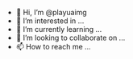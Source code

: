 - 👋 Hi, I’m @playuaimg
- 👀 I’m interested in ...
- 🌱 I’m currently learning ...
- 💞️ I’m looking to collaborate on ...
- 📫 How to reach me ...

<!---
playuaimg/playuaimg is a ✨ special ✨ repository because its `README.md` (this file) appears on your GitHub profile.
You can click the Preview link to take a look at your changes.
--->
